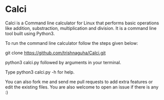 # Calci
Calci is a Command line calculator for Linux that performs basic operations like addition, substraction, multiplication and division. It is a command line tool built using Python3. 

To run the command line calculator follow the steps given below:

git clone https://github.com/trishnaguha/Calci.git

python3 calci.py followed by arguments in your terminal.

Type python3 calci.py -h for help.

You can also fork me and send me pull requests to add extra features or edit the existing files. You are also welcome to open an issue if there is any :)
